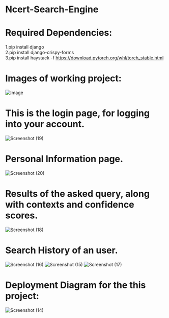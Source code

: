 # Ncert-Search-Engine
# Required Dependencies:
1.pip install django <br>
2.pip install django-crispy-forms<br>
3.pip install haystack -f https://download.pytorch.org/whl/torch_stable.html<br>
# Images of working project: <br>
![image](https://github.com/averma251/Ncert-Search-Engine/assets/87894541/a8e7e8a9-9e07-49d5-8d57-1f559ed3e713) <br>
# This is the login page, for logging into your account.<br>
![Screenshot (19)](https://github.com/averma251/Ncert-Search-Engine/assets/87894541/8859d649-dc15-44a8-b004-d58142f915ef)
# Personal Information page. <br>
![Screenshot (20)](https://github.com/averma251/Ncert-Search-Engine/assets/87894541/65fb9ca3-7743-4c6e-bfa8-4a6747981b90)
# Results of the asked query, along with contexts and confidence scores. <br>
![Screenshot (18)](https://github.com/averma251/Ncert-Search-Engine/assets/87894541/69840dd2-7653-49db-a6a1-1fe150f40569)
# Search History of an user. <br>
![Screenshot (16)](https://github.com/averma251/Ncert-Search-Engine/assets/87894541/7804440d-0b0c-47e3-8018-8b7b4f315e74)
![Screenshot (15)](https://github.com/averma251/Ncert-Search-Engine/assets/87894541/24a26b09-588e-4e02-975d-8f324bea8914)
![Screenshot (17)](https://github.com/averma251/Ncert-Search-Engine/assets/87894541/e6e68bfe-67be-4f68-bfe1-a1dad272e034)
# Deployment Diagram for the this project: <br>
![Screenshot (14)](https://github.com/averma251/Ncert-Search-Engine/assets/87894541/b141b843-128d-418e-9d05-96c0b8689f11)
